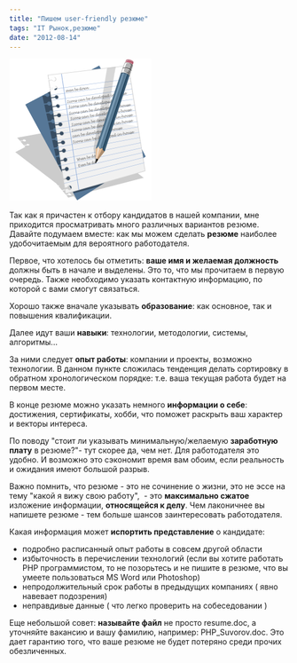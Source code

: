 ```yaml
---
title: "Пишем user-friendly резюме"
tags: "IT Рынок,резюме"
date: "2012-08-14"
---
```


![](images/1344961729_27-Edit-Text.png "1344961729_27-Edit Text")

Так как я причастен к отбору кандидатов в нашей компании, мне приходится просматривать много различных вариантов резюме. Давайте подумаем вместе: как мы можем сделать **резюме** наиболее удобочитаемым для вероятного работодателя.

Первое, что хотелось бы отметить: **ваше имя и желаемая должность** должны быть в начале и выделены. Это то, что мы прочитаем в первую очередь. Также необходимо указать контактную информацию, по которой с вами смогут связаться.

Хорошо также вначале указывать **образование**: как основное, так и повышения квалификации.

Далее идут ваши **навыки**: технологии, методологии, системы, алгоритмы...

За ними следует **опыт работы**: компании и проекты, возможно технологии. В данном пункте сложилась тенденция делать сортировку в обратном хронологическом порядке: т.е. ваша текущая работа будет на первом месте.

В конце резюме можно указать немного **информации о себе**: достижения, сертификаты, хобби, что поможет раскрыть ваш характер и векторы интереса.

По поводу "стоит ли указывать минимальную/желаемую **заработную плату** в резюме?"- тут скорее да, чем нет. Для работодателя это удобно. И возможно это сэкономит время вам обоим, если реальность и ожидания имеют большой разрыв.

Важно помнить, что резюме - это не сочинение о жизни, это не эссе на тему "какой я вижу свою работу",  - это **максимально сжатое** изложение информации, **относящейся к делу**. Чем лаконичнее вы напишете резюме - тем больше шансов заинтересовать работодателя.

Какая информация может **испортить представление** о кандидате:

- подробно расписанный опыт работы в совсем другой области
- избыточность в перечислении технологий (если вы хотите работать PHP программистом, то не позорьтесь и не пишите в резюме, что вы умеете пользоваться MS Word или Photoshop)
- непродолжительный срок работы в предыдущих компаниях ( явно навевает подозрения)
- неправдивые данные ( что легко проверить на собеседовании )

Еще небольшой совет: **называйте файл** не просто resume.doc, а уточняйте вакансию и вашу фамилию, например: PHP\_Suvorov.doc. Это дает гарантию того, что ваше резюме не будет потеряно среди прочих обезличенных.
